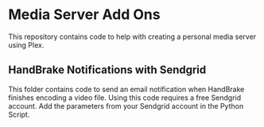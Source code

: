 # Media Server Add Ons
This repository contains code to help with creating a personal media server using Plex. 
## HandBrake Notifications with Sendgrid
This folder contains code to send an email notification when HandBrake finishes encoding a video file. Using this code requires a free Sendgrid account. Add the parameters from your Sendgrid account in the Python Script. 
